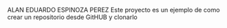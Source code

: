 ALAN EDUARDO ESPINOZA PEREZ
Este proyecto es un ejemplo de como crear un repositorio desde GitHUB y clonarlo